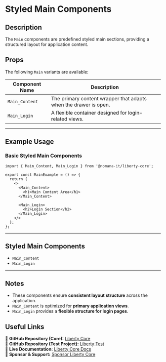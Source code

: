 # Styled Main Components

## Description
The `Main` components are predefined styled main sections, providing a structured layout for application content.

## Props
The following `Main` variants are available:

| Component Name   | Description |
|-----------------|--------------------------------------------------|
| `Main_Content`  | The primary content wrapper that adapts when the drawer is open. |
| `Main_Login`  | A flexible container designed for login-related views. |

---

## Example Usage

### **Basic Styled Main Components**
```tsx
import { Main_Content, Main_Login } from '@nomana-it/liberty-core';

export const MainExample = () => {
  return (
    <>
      <Main_Content>
        <h1>Main Content Area</h1>
      </Main_Content>

      <Main_Login>
        <h2>Login Section</h2>
      </Main_Login>
    </>
  );
};
```

---

## **Styled Main Components**
- `Main_Content`
- `Main_Login`

---

## Notes
- These components ensure **consistent layout structure** across the application.
- `Main_Content` is optimized for **primary application views**.
- `Main_Login` provides a **flexible structure for login pages**.

## Useful Links
🔗 **GitHub Repository (Core):** [Liberty Core](https://github.com/fblettner/liberty-core/)  
🔗 **GitHub Repository (Test Project):** [Liberty Test](https://github.com/fblettner/liberty-test/)  
📖 **Live Documentation:** [Liberty Core Docs](https://docs.nomana-it.fr/liberty-core/)  
💖 **Sponsor & Support:** [Sponsor Liberty Core](https://github.com/sponsors/fblettner) 